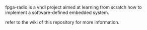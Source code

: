 fpga-radio is a vhdl project aimed at learning from scratch how to implement a software-defined embedded system.

refer to the wiki of this repository for more information.
